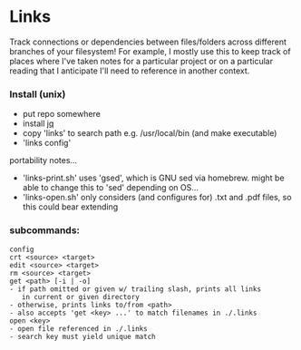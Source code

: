 

# Links

Track connections or dependencies between files/folders across different branches of your filesystem! For example, I mostly use this to keep track of places where I've taken notes for a particular project or on a particular reading that I anticipate I'll need to reference in another context.


### Install (unix)

* put repo somewhere
* install [jq](https://stedolan.github.io/jq/)
* copy 'links' to search path e.g. /usr/local/bin (and make executable)
* 'links config'

portability notes...
* 'links-print.sh' uses 'gsed', which is GNU sed via homebrew. might be able to change this to 'sed' depending on OS...
* 'links-open.sh' only considers (and configures for) .txt and .pdf files, so this could bear extending

### subcommands:

```
config
crt <source> <target>
edit <source> <target>
rm <source> <target>
get <path> [-i | -o]
- if path omitted or given w/ trailing slash, prints all links
   in current or given directory
- otherwise, prints links to/from <path>
- also accepts 'get <key> ...' to match filenames in ./.links
open <key>
- open file referenced in ./.links
- search key must yield unique match
```
